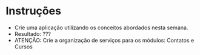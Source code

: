 # Instruções

- Crie uma aplicação utilizando os conceitos abordados nesta semana.
- Resultado: ???
- ATENÇÂO: Crie a organização de serviços para os módulos: Contatos e Cursos